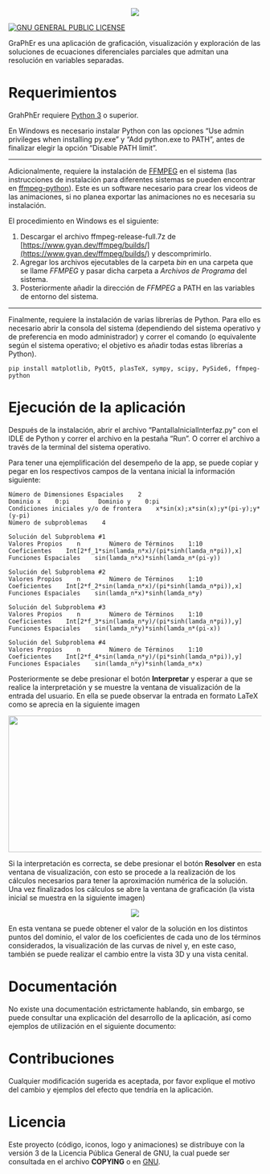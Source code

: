 <p align="center">
    <a href="https://github.com/LuisNavaFisBio/GraPhEr_Ecuaciones-Diferenciales-Parciales-Separables">
        <img src="https://github.com/LuisNavaFisBio/GraPhEr_Ecuaciones-Diferenciales-Parciales-Separables/blob/main/LogoPrincipal.png">
    </a>
</p>

[![GNU GENERAL PUBLIC LICENSE](https://www.gnu.org/graphics/gplv3-127x51.png?style=flat)](https://www.gnu.org/licenses/gpl-3.0.html#license-text)

GraPhEr es una aplicación de graficación, visualización y exploración de las soluciones de ecuaciones diferenciales parciales que admitan una resolución en variables separadas.

# Requerimientos

GrahPhEr requiere [Python 3](https://www.python.org/downloads/) o superior. 

En Windows es necesario instalar Python con las opciones “Use admin privileges when installing py.exe” y “Add python.exe to PATH”, antes de finalizar elegir la opción “Disable PATH limit”.

---

Adicionalmente, requiere la instalación de [FFMPEG](https://ffmpeg.org/download.html) en el sistema (las instrucciones de instalación para diferentes sistemas se pueden encontrar en 
[ffmpeg-python](https://github.com/kkroening/ffmpeg-python)). Este es un software necesario para crear los videos de las animaciones, si no planea exportar las animaciones no es necesaria su instalación.

El procedimiento en Windows es el siguiente:
1. Descargar el archivo ffmpeg-release-full.7z de [https://www.gyan.dev/ffmpeg/builds/](https://www.gyan.dev/ffmpeg/builds/) y descomprimirlo.
2. Agregar los archivos ejecutables de la carpeta *bin* en una carpeta que se llame *FFMPEG* y pasar dicha carpeta a *Archivos de Programa* del sistema.
3. Posteriormente añadir la dirección de *FFMPEG* a PATH en las variables de entorno del sistema.

---

Finalmente, requiere la instalación de varias librerías de Python. Para ello es necesario abrir la consola del sistema (dependiendo del sistema operativo y de preferencia en modo administrador) y correr el comando (o equivalente según el sistema operativo; el objetivo es añadir todas estas librerías a Python).

```
pip install matplotlib, PyQt5, plasTeX, sympy, scipy, PySide6, ffmpeg-python
```

# Ejecución de la aplicación

Después de la instalación, abrir el archivo “PantallaInicialInterfaz.py” con el IDLE de Python y correr el archivo en la pestaña “Run”. O correr el archivo a través de la terminal del sistema operativo.

Para tener una ejemplificación del desempeño de la app, se puede copiar y pegar en los respectivos campos de la ventana inicial la información siguiente:

```
Número de Dimensiones Espaciales    2
Dominio x    0:pi        Dominio y    0:pi
Condiciones iniciales y/o de frontera    x*sin(x);x*sin(x);y*(pi-y);y*(y-pi)
Número de subproblemas    4

Solución del Subproblema #1
Valores Propios    n        Número de Términos    1:10
Coeficientes    Int[2*f_1*sin(lamda_n*x)/(pi*sinh(lamda_n*pi)),x]
Funciones Espaciales    sin(lamda_n*x)*sinh(lamda_n*(pi-y))

Solución del Subproblema #2
Valores Propios    n        Número de Términos    1:10
Coeficientes    Int[2*f_2*sin(lamda_n*x)/(pi*sinh(lamda_n*pi)),x]
Funciones Espaciales    sin(lamda_n*x)*sinh(lamda_n*y)

Solución del Subproblema #3
Valores Propios    n        Número de Términos    1:10
Coeficientes    Int[2*f_3*sin(lamda_n*y)/(pi*sinh(lamda_n*pi)),y]
Funciones Espaciales    sin(lamda_n*y)*sinh(lamda_n*(pi-x))

Solución del Subproblema #4
Valores Propios    n        Número de Términos    1:10
Coeficientes    Int[2*f_4*sin(lamda_n*y)/(pi*sinh(lamda_n*pi)),y]
Funciones Espaciales    sin(lamda_n*y)*sinh(lamda_n*x)
```

Posteriormente se debe presionar el botón **Interpretar** y esperar a que se realice la interpretación y se muestre la ventana de visualización de la entrada del usuario. En ella se puede observar la entrada en formato LaTeX como se aprecia en la siguiente imagen

<p align="center">
    <a>
        <img src="https://github.com/LuisNavaFisBio/GraPhEr_Ecuaciones-Diferenciales-Parciales-Separables/blob/main/EjemploInterpretacion.bmp" style="width: 950px; height: 271px;">
    </a>
</p>

Si la interpretación es correcta, se debe presionar el botón **Resolver** en esta ventana de visualización, con esto se procede a la realización de los cálculos necesarios para tener la aproximación numérica de la solución. Una vez finalizados los cálculos se abre la ventana de graficación (la vista inicial se muestra en la siguiente imagen)

<p align="center">
    <a>
        <img src="https://github.com/LuisNavaFisBio/GraPhEr_Ecuaciones-Diferenciales-Parciales-Separables/blob/main/EjemploVentanaGraficacion.png">
    </a>
</p>

En esta ventana se puede obtener el valor de la solución en los distintos puntos del dominio, el valor de los coeficientes de cada uno de los términos considerados, la visualización de las curvas de nivel y, en este caso, también se puede realizar el cambio entre la vista 3D y una vista cenital.

# Documentación

No existe una documentación estrictamente hablando, sin embargo, se puede consultar una explicación del desarrollo de la aplicación, así como ejemplos de utilización en el siguiente documento:


# Contribuciones
Cualquier modificación sugerida es aceptada, por favor explique el motivo del cambio y ejemplos del efecto que tendría en la aplicación. 

# Licencia
Este proyecto (código, iconos, logo y animaciones) se distribuye con la versión 3 de la Licencia Pública General de GNU, la cual puede ser consultada en el archivo **COPYING** o en [GNU](https://www.gnu.org/licenses/). 

